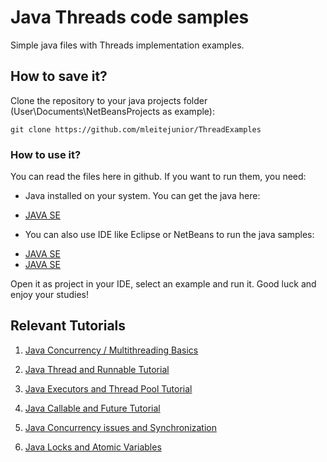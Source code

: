 # Java Threads code samples

Simple java files with Threads implementation examples.

## How to save it?

Clone the repository to your java projects folder (User\Documents\NetBeansProjects as example):

```
git clone https://github.com/mleitejunior/ThreadExamples
```

### How to use it?

You can read the files here in github. If you want to run them, you need:

- Java installed on your system. You can get the java here:
* [JAVA SE](https://www.oracle.com/technetwork/java/javase/downloads/index.html)

- You can also use IDE like Eclipse or NetBeans to run the java samples:
* [JAVA SE](https://www.oracle.com/technetwork/java/javase/downloads/index.html)
* [JAVA SE](https://www.oracle.com/technetwork/java/javase/downloads/index.html)

Open it as project in your IDE, select an example and run it. Good luck and enjoy your studies!

## Relevant Tutorials

1. [Java Concurrency / Multithreading Basics](https://www.callicoder.com/java-concurrency-multithreading-basics/)

2. [Java Thread and Runnable Tutorial](https://www.callicoder.com/java-multithreading-thread-and-runnable-tutorial/)

3. [Java Executors and Thread Pool Tutorial](https://www.callicoder.com/java-executor-service-and-thread-pool-tutorial/)

4. [Java Callable and Future Tutorial](https://www.callicoder.com/java-callable-and-future-tutorial/)

5. [Java Concurrency issues and Synchronization](https://www.callicoder.com/java-concurrency-issues-and-thread-synchronization/)

6. [Java Locks and Atomic Variables](https://www.callicoder.com/java-locks-and-atomic-variables-tutorial/)

